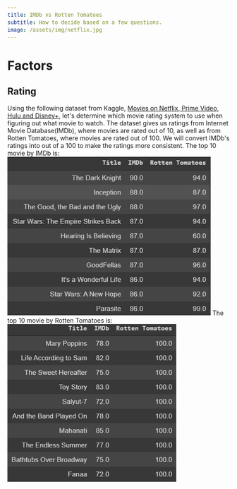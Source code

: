 ```yaml
---
title: IMDb vs Rotten Tomatoes
subtitle: How to decide based on a few questions.
image: /assets/img/netflix.jpg
---
```


# Factors
## Rating
Using the following dataset from Kaggle, [Movies on Netflix, Prime Video, Hulu and Disney+](https://www.kaggle.com/ruchi798/movies-on-netflix-prime-video-hulu-and-disney), let's determine which movie rating system to use when figuring out what movie to watch. The dataset gives us ratings from Internet Movie Database(IMDb), where movies are rated out of 10, as well as from Rotten Tomatoes, where movies are rated out of 100. We will convert IMDb's ratings into out of a 100 to make the ratings more consistent.
The top 10 movie by IMDb is:
![Top 10 Movies by IMDb](/assets/img/top_ten_IMDb.png)
The top 10 movie by Rotten Tomatoes is:
![Top 10 Movies by Rotten Tomatoes](/assets/img/top_ten_Rotten_Tomatoes.png)
